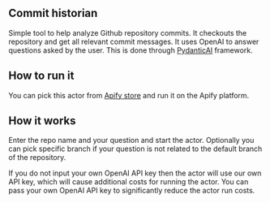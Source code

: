 ## Commit historian

Simple tool to help analyze Github repository commits.  It checkouts the repository and get all relevant commit messages. It uses OpenAI to answer questions asked by the user. This is done through [PydanticAI](https://ai.pydantic.dev/) framework.

## How to run it

You can pick this actor from [Apify store](https://apify.com/apify/commit-historian) and run it on the Apify platform.


## How it works

Enter the repo name and your question and start the actor.
Optionally you can pick specific branch if your question is not related to the default branch of the repository.

If you do not input your own OpenAI API key then the actor will use our own API key, which will cause additional costs for running the actor.
You can pass your own OpenAI API key to significantly reduce the actor run costs.



